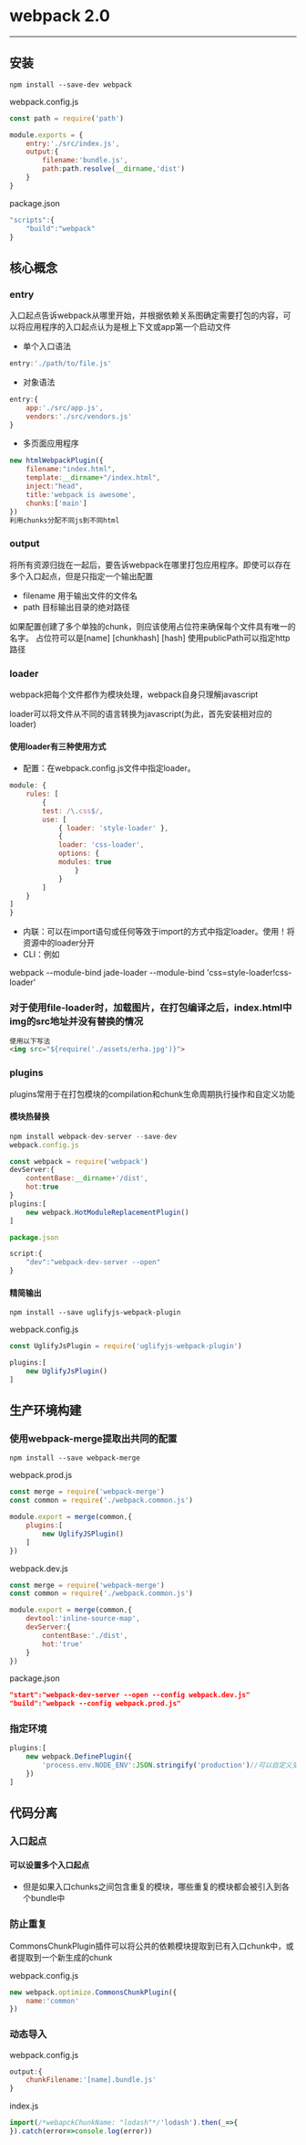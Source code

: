 # webpack 2.0

---
## 安装

```node
npm install --save-dev webpack
```

webpack.config.js

```javascript
const path = require('path')

module.exports = {
    entry:'./src/index.js',
    output:{
        filename:'bundle.js',
        path:path.resolve(__dirname,'dist')
    }
}
```

package.json

```javascript
"scripts":{
    "build":"webpack"
}
```

## 核心概念

### entry

入口起点告诉webpack从哪里开始，并根据依赖关系图确定需要打包的内容，可以将应用程序的入口起点认为是根上下文或app第一个启动文件

* 单个入口语法

```javascript
entry:'./path/to/file.js'
```

* 对象语法

```javascript
entry:{
    app:'./src/app.js',
    vendors:'./src/vendors.js'
}
```

* 多页面应用程序

```javascript
new htmlWebpackPlugin({
    filename:"index.html",
    template:__dirname+"/index.html",
    inject:"head",
    title:'webpack is awesome',
    chunks:['main']
})
利用chunks分配不同js到不同html
```

### output

将所有资源归拢在一起后，要告诉webpack在哪里打包应用程序。即使可以存在多个入口起点，但是只指定一个输出配置

* filename 用于输出文件的文件名
* path  目标输出目录的绝对路径

如果配置创建了多个单独的chunk，则应该使用占位符来确保每个文件具有唯一的名字。
占位符可以是[name] [chunkhash] [hash]
使用publicPath可以指定http路径

### loader

webpack把每个文件都作为模块处理，webpack自身只理解javascript

loader可以将文件从不同的语言转换为javascript(为此，首先安装相对应的loader)

#### 使用loader有三种使用方式

* 配置：在webpack.config.js文件中指定loader。

```javascript
module: {
    rules: [
        {
        test: /\.css$/,
        use: [
            { loader: 'style-loader' },
            {
            loader: 'css-loader',
            options: {
            modules: true
                }
            }
        ]
    }
]
}
```

* 内联：可以在import语句或任何等效于import的方式中指定loader。使用！将资源中的loader分开
* CLI：例如

webpack --module-bind jade-loader --module-bind 'css=style-loader!css-loader'

### 对于使用file-loader时，加载图片，在打包编译之后，index.html中img的src地址并没有替换的情况

```html
使用以下写法
<img src="${require('./assets/erha.jpg')}">
```

### plugins

plugins常用于在打包模块的compilation和chunk生命周期执行操作和自定义功能

#### 模块热替换

```javascript
npm install webpack-dev-server --save-dev
webpack.config.js

const webpack = require('webpack')  
devServer:{
    contentBase:__dirname+'/dist',
    hot:true
}
plugins:[
    new webpack.HotModuleReplacementPlugin()
]

package.json

script:{
    "dev":"webpack-dev-server --open"
}
```

#### 精简输出

```node
npm install --save uglifyjs-webpack-plugin
```

webpack.config.js
```javascript
const UglifyJsPlugin = require('uglifyjs-webpack-plugin')

plugins:[
    new UglifyJsPlugin()
]
```

## 生产环境构建

### 使用webpack-merge提取出共同的配置

```node
npm install --save webpack-merge
```

webpack.prod.js

```javascript
const merge = require('webpack-merge')
const common = require('./webpack.common.js')

module.export = merge(common,{
    plugins:[
        new UglifyJSPlugin()
    ]
})
```

webpack.dev.js

```javascript
const merge = require('webpack-merge')
const common = require('./webpack.common.js')

module.export = merge(common,{
    devtool:'inline-source-map',
    devServer:{
        contentBase:'./dist',
        hot:'true'
    }
})
```

package.json

```json
"start":"webpack-dev-server --open --config webpack.dev.js"
"build":"webpack --config webpack.prod.js"
```

### 指定环境

```javascript
plugins:[
    new webpack.DefinePlugin({
        'process.env.NODE_ENV':JSON.stringify('production')//可以自定义变量
    })
]
```

## 代码分离

### 入口起点

#### 可以设置多个入口起点

* 但是如果入口chunks之间包含重复的模块，哪些重复的模块都会被引入到各个bundle中

### 防止重复

CommonsChunkPlugin插件可以将公共的依赖模块提取到已有入口chunk中，或者提取到一个新生成的chunk

webpack.config.js

```javascript
new webpack.optimize.CommonsChunkPlugin({
    name:'common'
})
```

### 动态导入

webpack.config.js

```javascript
output:{
    chunkFilename:'[name].bundle.js'
}
```

index.js

```javascript
import(/*webapckChunkName: "lodash"*/'lodash').then(_=>{
}).catch(error=>console.log(error))
```